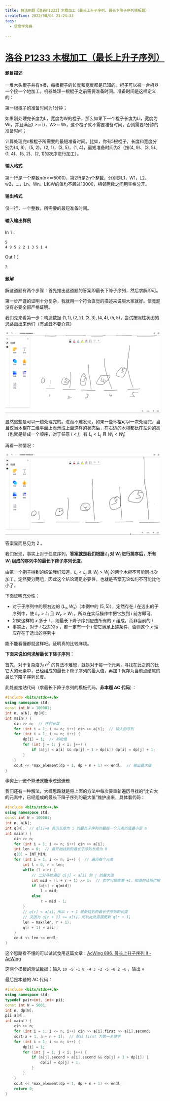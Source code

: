 ```yaml
---
title: 算法刷题【洛谷P1233】木棍加工（最长上升子序列、最长下降子序列模板题）
createTime: 2022/08/04 21:24:33
tags:
  - 信息学竞赛

---
```


# [洛谷 P1233 木棍加工（最长上升子序列）](https://www.luogu.com.cn/problem/P)

#### 题目描述

一堆木头棍子共有n根，每根棍子的长度和宽度都是已知的。棍子可以被一台机器一个接一个地加工。机器处理一根棍子之前需要准备时间。准备时间是这样定义的：

第一根棍子的准备时间为1分钟；

如果刚处理完长度为L，宽度为W的棍子，那么如果下一个棍子长度为Li，宽度为Wi，并且满足L&gt;＝Li，W&gt;＝Wi，这个棍子就不需要准备时间，否则需要1分钟的准备时间；

计算处理完n根棍子所需要的最短准备时间。比如，你有5根棍子，长度和宽度分别为(4, 9)，(5, 2)，(2, 1)，(3, 5)，(1, 4)，最短准备时间为2（按(4, 9)、(3, 5)、(1, 4)、(5, 2)、(2, 1)的次序进行加工）。

#### 输入格式

第一行是一个整数n(n&lt;＝5000)，第2行是2n个整数，分别是L1，W1，L2，w2，…，Ln，Wn。L和W的值均不超过10000，相邻两数之间用空格分开。

#### 输出格式

仅一行，一个整数，所需要的最短准备时间。

#### 输入输出样例

In 1：

```
5
4 9 5 2 2 1 3 5 1 4
```

Out 1：

```
2
```

#### 题解

解这道题有两个步骤：首先推出这道题的答案即最长下降子序列，然后求解即可。

第一步严谨的证明十分复杂，我就用一个符合直觉的描述来说服大家就好。信竞题没有必要全部严格证明。

我们先来看第一步：构造数据 $(1,1),(2,2),(3,3),(4,4),(5,5)$，尝试按照柱状图的思路画出来他们（有点丑不要介意）

![](../images/3d614abb2a235c1514119f91ed072f95.png)

显然这些是可以一趟处理完的。进而不难发现，如果一些木棍可以一次处理完，当且仅当木棍在二维平面上表示成上面这样的状态后，在右边的木棍都比在左边的高（也就是排成一个顺序，对于任意 $i<j$，有 $L_i<L_j$ 且 $W_i<W_j$）

再看一种情况：

![](../images/41b7c20a2e6c514fc336880ecaca3d8e.png)

答案显而易见为 $2$ 。

我们发现，事实上对于任意序列，**答案就是我们根据 $L_i$ 对 $W_i$ 进行排序后，所有 $W_i$ 组成的序列中的最长下降子序列长度**。

由第一个例子得到的结论我们知道，$L_i<L_j$ 且 $W_i>W_j$ 的两个木棍不可能同批次加工，定然要分两组，因此这个结论满足必要性，也就是答案无论如何不可能比他小了。

下面证明充分性：

- 对于子序列中的项右边的 $(L_x, W_x)$（本例中的 $(5,5)$），定然存在 $i$ 在选出的子序列中，使 $L_x>L_i$ 且 $W_x>W_i$ ，所以在实际操作中把它放到 $i$ 前方即可。
- 如果这样的 $x$ 多于 $i$ ，则最长下降子序列应由所有的 $x$ 组成，而非当前的 $i$
- 事实上，对于 $i$ 右边的 $x$ ，都一定有一个 $i$ 使它满足上述条件，否则这个 $x$ 理应存在于选出的序列中

能不能看懂都就这样吧。证明真的比较麻烦。

**下面来说如何求解最长下降子序列：**

首先，对于复杂度为 $n^2$ 的算法不难想，就是对于每一个元素，寻找在此之前的比它大的元素中，已经组成的最长下降子序列的最大值，再加 1 保存为当前点结尾的最长下降子序列长度。

此处直接贴代码（求最长下降子序列的模板代码，**非本题 AC 代码**）：

```cpp
#include <bits/stdc++.h>
using namespace std;
const int N = 100001;
int n, a[N], dp[N];
int main() {
    cin >> n;  // 序列长度
    for (int i = 1; i <= n; i++) cin >> a[i];  // 输入的序列
    for (int i = 1; i <= n; i++) {
        dp[i] = 1;  // 初始值
        for (int j = 1; j < i; j++) {
            if (a[j] < a[i] && dp[j] + 1 > dp[i]) dp[i] = dp[j] + 1;
        }
    }
    cout << *max_element(dp + 1, dp + n + 1) << endl;  // 输出最大值
}
```

~~事实上，这个算法就能水过这道题~~ 

我们还有一种解法，大概思路就是将上面的方法中每次要重新遍历寻找的“比它大的元素中，已经组成的最长下降子序列的最大值”维护出来，具体看代码：

```cpp
#include <bits/stdc++.h>
using namespace std;
const int N = 100001;
int n, a[N];
int q[N];  // q[i]=a 表示长度为 i 的最长子序列的最后一个元素的值最小是 a
int main() {
    cin >> n;
    for (int i = 1; i <= n; i++) cin >> a[i];
    int len = 0;  // 最开始找到的最长子序列长度为 0
    q[0] = INT_MIN;
    for (int i = 1; i <= n; i++) {  // 遍历每个元素
        int l = 0, r = len;
        while (l < r) {
            // 二分寻找满足 q[j] < a[i] 的 j 的最大值
            int mid = (l + r + 1) >> 1;  // 玄学问题需要 +1，知道的话帮忙解释下
            if (a[i] > q[mid])
                l = mid;
            else
                r = mid - 1;
        }
        // q[r] < a[i]，所以 r + 1 是新找到的最长子序列的长度
        // 又因为 q[r + 1] >= a[i]，所以此处直接更新 q[r + 1]
        len = max(len, r + 1);
        q[r + 1] = a[i];
    }
    cout << len << endl;
}
```

这个思路看不懂的可以试试食用这篇文章：[AcWing 896. 最长上升子序列 II - AcWing](https://www.acwing.com/solution/content/23960/)

这两个模板的测试数据：输入 `10 -5 -1 8 -4 3 -2 -5 -6 2 -6` ，输出 `4`

最后是本题的 AC 代码：

```cpp
#include <bits/stdc++.h>
using namespace std;
typedef pair<int, int> pii;
const int N = 5001;
int n, dp[N];
pii a[N];
int main() {
    cin >> n;
    for (int i = 1; i <= n; i++) cin >> a[i].first >> a[i].second;
    sort(a + 1, a + n + 1);  // 默认 first 为第一关键字
    for (int i = 1; i <= n; i++) {
        dp[i] = 1;
        for (int j = 1; j < i; j++) {
            if (a[j].second > a[i].second && dp[j] + 1 > dp[i]) {
                dp[i] = dp[j] + 1;
            }
        }
    }
    cout << *max_element(dp + 1, dp + n + 1) << endl;
    return 0;
}
```


